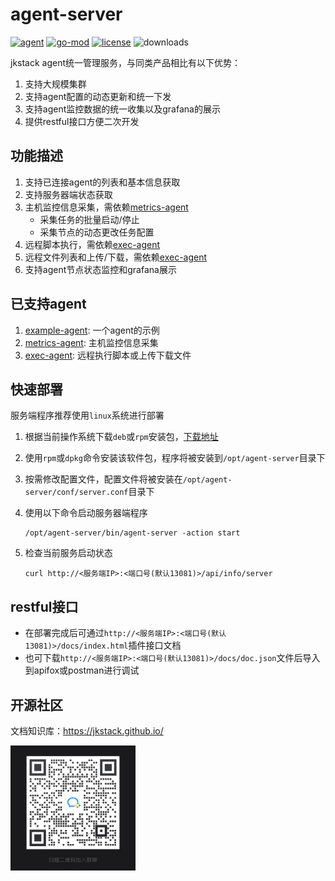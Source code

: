 # agent-server

[![agent](https://github.com/jkstack/agent-server/actions/workflows/build.yml/badge.svg)](https://github.com/jkstack/agent-server/actions/workflows/build.yml)
[![go-mod](https://img.shields.io/github/go-mod/go-version/jkstack/agent-server)](https://github.com/jkstack/agent-server)
[![license](https://img.shields.io/github/license/jkstack/agent-server)](https://www.gnu.org/licenses/agpl-3.0.txt)
![downloads](https://img.shields.io/github/downloads/jkstack/agent-server/total)

jkstack agent统一管理服务，与同类产品相比有以下优势：

1. 支持大规模集群
2. 支持agent配置的动态更新和统一下发
3. 支持agent监控数据的统一收集以及grafana的展示
4. 提供restful接口方便二次开发

## 功能描述

1. 支持已连接agent的列表和基本信息获取
2. 支持服务器端状态获取
3. 主机监控信息采集，需依赖[metrics-agent](https://github.com/jkstack/metrics-agent)
   - 采集任务的批量启动/停止
   - 采集节点的动态更改任务配置
4. 远程脚本执行，需依赖[exec-agent](https://github.com/jkstack/metrics-agent)
5. 远程文件列表和上传/下载，需依赖[exec-agent](https://github.com/jkstack/exec-agent)
6. 支持agent节点状态监控和grafana展示

## 已支持agent

1. [example-agent](https://github.com/jkstack/example-agent): 一个agent的示例
2. [metrics-agent](https://github.com/jkstack/metrics-agent): 主机监控信息采集
3. [exec-agent](https://github.com/jkstack/exec-agent): 远程执行脚本或上传下载文件

## 快速部署

服务端程序推荐使用`linux`系统进行部署

1. 根据当前操作系统下载`deb`或`rpm`安装包，[下载地址](https://github.com/jkstack/agent-server/releases/latest)
2. 使用`rpm`或`dpkg`命令安装该软件包，程序将被安装到`/opt/agent-server`目录下
3. 按需修改配置文件，配置文件将被安装在`/opt/agent-server/conf/server.conf`目录下
4. 使用以下命令启动服务器端程序

       /opt/agent-server/bin/agent-server -action start
5. 检查当前服务启动状态

       curl http://<服务端IP>:<端口号(默认13081)>/api/info/server

## restful接口

* 在部署完成后可通过`http://<服务端IP>:<端口号(默认13081)>/docs/index.html`插件接口文档
* 也可下载`http://<服务端IP>:<端口号(默认13081)>/docs/doc.json`文件后导入到apifox或postman进行调试

## 开源社区

文档知识库：https://jkstack.github.io/

<img src="docs/wechat_QR.jpg" height=200px width=200px />